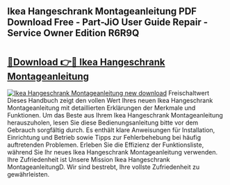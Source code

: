## Ikea Hangeschrank Montageanleitung PDF Download Free - Part-JiO User Guide Repair - Service Owner Edition R6R9Q

# <h2><a href="http://df8cu5.blite.top/?on=Ikea+Hangeschrank+Montageanleitung">🔗Download 👉🔴 Ikea Hangeschrank Montageanleitung</a></h2>

[![Ikea Hangeschrank Montageanleitung new download](https://i.imgur.com/lujVjoI.png)](http://df8cu5.blite.top/?on=Ikea+Hangeschrank+Montageanleitung)
Freischaltwert Dieses Handbuch zeigt den vollen Wert Ihres neuen Ikea Hangeschrank Montageanleitung mit detaillierten Erklärungen der Merkmale und Funktionen. Um das Beste aus Ihrem Ikea Hangeschrank Montageanleitung herauszuholen, lesen Sie diese Bedienungsanleitung bitte vor dem Gebrauch sorgfältig durch. Es enthält klare Anweisungen für Installation, Einrichtung und Betrieb sowie Tipps zur Fehlerbehebung bei häufig auftretenden Problemen. Erleben Sie die Effizienz der Funktionsliste, während Sie Ihr neues Ikea Hangeschrank Montageanleitung verwenden. Ihre Zufriedenheit ist Unsere Mission Ikea Hangeschrank MontageanleitungD. Wir sind bestrebt, Ihre vollste Zufriedenheit zu gewährleisten.
